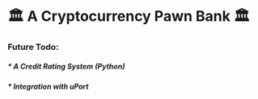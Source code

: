 # 🏛 A Cryptocurrency Pawn Bank 🏛

### Future Todo:
##### * A Credit Rating System (Python)
##### * Integration with uPort
